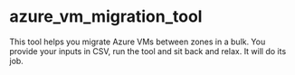 # azure_vm_migration_tool
This tool helps you migrate Azure VMs between zones in a bulk. You provide your inputs in CSV, run the tool and sit back and relax. It will do its job.
